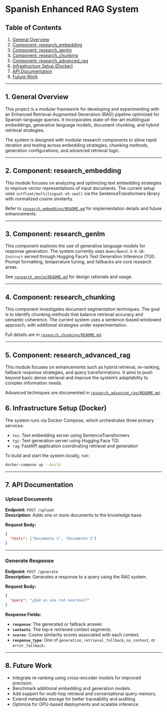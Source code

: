 # Spanish Enhanced RAG System

## Table of Contents

1. [General Overview](#1-general-overview)  
2. [Component: research_embedding](#2-component-researchembedding)  
3. [Component: research_genlm](#3-component-researchgenlm)  
4. [Component: research_chunking](#4-component-researchchunking)  
5. [Component: research_advanced_rag](#5-component-researchadvanced_rag)  
6. [Infrastructure Setup (Docker)](#6-infrastructure-setup-docker)  
7. [API Documentation](#7-api-documentation)  
8. [Future Work](#8-future-work)  

---

## 1. General Overview

This project is a modular framework for developing and experimenting with an Enhanced Retrieval-Augmented Generation (RAG) pipeline optimized for Spanish-language queries. It incorporates state-of-the-art multilingual embeddings, generative language models, document chunking, and hybrid retrieval strategies.

The system is designed with modular research components to allow rapid iteration and testing across embedding strategies, chunking methods, generation configurations, and advanced retrieval logic.

---

## 2. Component: research_embedding

This module focuses on analyzing and optimizing text embedding strategies to improve vector representations of input documents. The current setup uses `intfloat/multilingual-e5-small` via the SentenceTransformers library with normalized cosine similarity.

Refer to [`research_embedding/README.md`](./research_embedding/README.md) for implementation details and future enhancements.

---

## 3. Component: research_genlm

This component explores the use of generative language models for response generation. The system currently uses `Qwen/Qwen2.5-0.5B-Instruct` served through Hugging Face’s Text Generation Inference (TGI). Prompt formatting, temperature tuning, and fallbacks are core research areas.

See [`research_genlm/README.md`](./research_genlm/README.md) for design rationale and usage.

---

## 4. Component: research_chunking

This component investigates document segmentation techniques. The goal is to identify chunking methods that balance retrieval accuracy and semantic coherence. The current system uses a sentence-based windowed approach, with additional strategies under experimentation.

Full details are in [`research_chunking/README.md`](./research_chunking/README.md).

---

## 5. Component: research_advanced_rag

This module focuses on enhancements such as hybrid retrieval, re-ranking, fallback response strategies, and query transformations. It aims to push beyond basic dense retrieval and improve the system’s adaptability to complex information needs.

Advanced techniques are documented in [`research_advanced_rag/README.md`](./research_advanced_rag/README.md).

## 6. Infrastructure Setup (Docker)

The system runs via Docker Compose, which orchestrates three primary services:

- `tei`: Text embedding server using SentenceTransformers  
- `tgi`: Text generation server using Hugging Face TGI  
- `rag`: FastAPI application coordinating retrieval and generation  

To build and start the system locally, run:

```bash
docker-compose up --build
```

---

## 7. API Documentation

### Upload Documents

**Endpoint:** `POST /upload`  
**Description:** Adds one or more documents to the knowledge base.

**Request Body:**

```json
{
  "texts": ["Documento 1", "Documento 2"]
}
```

---

### Generate Response

**Endpoint:** `POST /generate`  
**Description:** Generates a response to a query using the RAG system.

**Request Body:**

```json
{
  "query": "¿Qué es una red neuronal?"
}
```

**Response Fields:**

- **`response`**: The generated or fallback answer.  
- **`contexts`**: The top-k retrieved context segments.  
- **`scores`**: Cosine similarity scores associated with each context.  
- **`response_type`**: One of `generation`, `retrieval_fallback`, `no_context`, or `error_fallback`.

---

## 8. Future Work

- Integrate re-ranking using cross-encoder models for improved precision.  
- Benchmark additional embedding and generation models.  
- Add support for multi-hop retrieval and conversational query memory.  
- Extend metadata storage for better traceability and auditing.  
- Optimize for GPU-based deployments and scalable inference.
